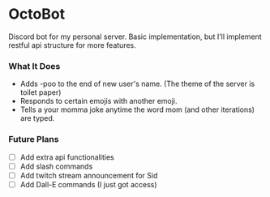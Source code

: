 # OctoBot
 Discord bot for my personal server. Basic implementation, but I'll implement restful api structure for more features.  

### What It Does
 - Adds -poo to the end of new user's name. (The theme of the server is toilet paper)
 - Responds to certain emojis with another emoji. 
 - Tells a your momma joke anytime the word mom (and other iterations) are typed. 

### Future Plans
- [ ] Add extra api functionalities
- [ ] Add slash commands
- [ ] Add twitch stream announcement for Sid
- [ ] Add Dall-E commands (I just got access)

<!-- 
Purpose 
Features
-->